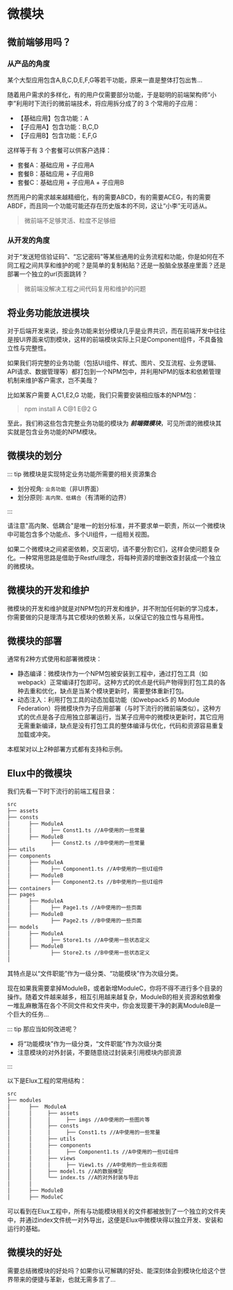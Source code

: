 # 微模块

## 微前端够用吗？

### 从产品的角度

某个大型应用包含A,B,C,D,E,F,G等若干功能，原来一直是整体打包出售...

随着用户需求的多样化，有的用户仅需要部分功能，于是聪明的前端架构师“小李”利用时下流行的微前端技术，将应用拆分成了的 3 个常用的子应用：

- 【基础应用】包含功能：A
- 【子应用A】包含功能：B,C,D
- 【子应用B】包含功能：E,F,G

这样等于有 3 个套餐可以供客户选择：

- 套餐A：基础应用 + 子应用A
- 套餐B：基础应用 + 子应用B
- 套餐C：基础应用 + 子应用A + 子应用B

然而用户的需求越来越精细化，有的需要ABCD，有的需要ACEG，有的需要ABDF，而且同一个功能可能还存在历史版本的不同，这让“小李”无可适从。

> 微前端不足够灵活、粒度不足够细

### 从开发的角度

对于“发送短信验证码”、“忘记密码”等某些通用的业务流程和功能，你是如何在不同工程之间共享和维护的呢？是简单的复制粘贴？还是一股脑全放基座里面？还是部署一个独立的url页面跳转？

> 微前端没解决工程之间代码复用和维护的问题

## 将业务功能放进模块

对于后端开发来说，按业务功能来划分模块几乎是业界共识，而在前端开发中往往是按UI界面来切割模块，这样的前端模块实际上只是Component组件，不具备独立性与完整性。

如果我们将完整的业务功能（包括UI组件、样式、图片、交互流程、业务逻辑、API请求、数据管理等）都打包到一个NPM包中，并利用NPM的版本和依赖管理机制来维护客户需求，岂不美哉？

比如某客户需要 A,C1,E2,G 功能，我们只需要安装相应版本的NPM包：

> npm install A C@1 E@2 G

至此，我们称这些包含完整业务功能的模块为 **_前端微模块_**，可见所谓的微模块其实就是包含业务功能的NPM模块。

## 微模块的划分

::: tip 微模块是实现特定业务功能所需要的相关资源集合

- 划分视角: `业务功能`（非UI界面）
- 划分原则: `高内聚、低耦合`（有清晰的边界）

:::

请注意"高内聚、低耦合"是唯一的划分标准，并不要求单一职责，所以一个微模块中可能包含多个功能点、多个UI组件，一组相关视图。

如果二个微模块之间紧密依赖，交互密切，请不要分割它们，这样会使问题复杂化。一种常用思路是借助于Restful理念，将每种资源的增删改查封装成一个独立的微模块。

## 微模块的开发和维护

微模块的开发和维护就是对NPM包的开发和维护，并不附加任何新的学习成本，你需要做的只是理清与其它模块的依赖关系，以保证它的独立性与易用性。

## 微模块的部署

通常有2种方式使用和部署微模块：

- 静态编译：微模块作为一个NPM包被安装到工程中，通过打包工具（如webpack）正常编译打包即可。这种方式的优点是代码产物得到打包工具的各种去重和优化，缺点是当某个模块更新时，需要整体重新打包。
- 动态注入：利用打包工具的动态加载功能（如webpack5 的 Module Federation）将微模块作为子应用部署（与时下流行的微前端类似）。这种方式的优点是各子应用独立部署运行，当某子应用中的微模块更新时，其它应用无需重新编译，缺点是没有打包工具的整体编译与优化，代码和资源容易重复加载或冲突。
  
本框架对以上2种部署方式都有支持和示例。

## Elux中的微模块

我们先看一下时下流行的前端工程目录：

```md
src
├── assets
├── consts
│      ├── ModuleA
│      │      ├── Const1.ts //A中使用的一些常量
│      ├── ModuleB
│             ├── Const2.ts //B中使用的一些常量
├── utils
├── components
│      ├── ModuleA
│      │      ├── Component1.ts //A中使用的一些UI组件
│      ├── ModuleB
│             ├── Component2.ts //B中使用的一些UI组件
├── containers
├── pages
│      ├── ModuleA
│      │      ├── Page1.ts //A中使用的一些页面
│      ├── ModuleB
│             ├── Page2.ts //B中使用的一些页面
├── models
│      ├── ModuleA
│      │      ├── Store1.ts //A中使用一些状态定义
│      ├── ModuleB
│             ├── Store2.ts //B中使用一些状态定义
│
```

其特点是以“文件职能”作为一级分类、“功能模块”作为次级分类。

现在如果我需要拿掉ModuleB，或者新增ModuleC，你将不得不进行多个目录的操作。随着文件越来越多，相互引用越来越复杂，ModuleB的相关资源和依赖像一堆乱麻散落在各个不同文件和文件夹中，你会发现要干净的剥离ModuleB是一个巨大的任务...

::: tip 那应当如何改进呢？

- 将“功能模块”作为一级分类，“文件职能”作为次级分类
- 注意模块的对外封装，不要随意绕过封装来引用模块内部资源

:::

以下是Elux工程的常用结构：

```md
src
├── modules
│      ├──  ModuleA
│      │     ├── assets
│      │     │     ├── imgs //A中使用的一些图片等
│      │     ├── consts
│      │     │     ├── Const1.ts //A中使用的一些常量
│      │     ├── utils
│      │     ├── components
│      │     │     ├── Component1.ts //A中使用的一些UI组件
│      │     ├── views
│      │     │     ├── View1.ts //A中使用的一些业务视图
│      │     ├── model.ts //A的数据模型
│      │     └── index.ts //A的对外封装与导出
│      │ 
│      ├── ModuleB
│      ├── ModuleC
```

可以看到在Elux工程中，所有与功能模块相关的文件都被放到了一个独立的文件夹中，并通过index文件统一对外导出，这便是Elux中微模块得以独立开发、安装和运行的基础。

## 微模块的好处

需要总结微模块的好处吗？如果你认可解耦的好处、能深刻体会到模块化给这个世界带来的便捷与革新，也就无需多言了...
